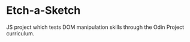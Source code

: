 # Etch-a-Sketch
JS project which tests DOM manipulation skills through the Odin Project curriculum. 
